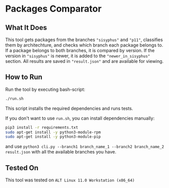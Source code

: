 # Packages Comparator

## What It Does

This tool gets packages from the branches `"sisyphus"` and `"p11"`, classifies them by architechture, and checks which branch each package belongs to. If a package belongs to both branches, it is compared by version. If the version in `"sisyphus"` is newer, it is added to the `"newer_in_sisyphus"` section. All results are saved in `"result.json"` and are available for viewing. 

## How to Run

Run the tool by executing bash-script:

```bash
./run.sh
```

This script installs the required dependencies and runs tests.

If you don't want to use `run.sh`, you can install dependencies manually:
```bash
pip3 install -r requirements.txt
sudo apt-get install -y python3-module-rpm
sudo apt-get install -y python3-module-pip
```
and use `python3 cli.py --branch1 branch_name_1 --branch2 branch_name_2 result.json` with all the available branches you have. 

## Tested On
This tool was tested on `ALT Linux 11.0 Workstation (x86_64)`